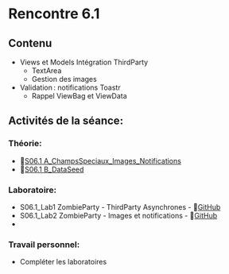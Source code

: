 # Rencontre 6.1

## Contenu
- Views et Models Intégration ThirdParty 
  - TextArea 
  - Gestion des images 
- Validation : notifications Toastr 
  - Rappel ViewBag et ViewData 

## Activités de la séance: 
### Théorie:
- 🔗[S06.1 A_ChampsSpeciaux_Images_Notifications]([BRISE](https://cegepedouardmontpetit.sharepoint.com/:p:/r/sites/EDU-E23-420BW5EM-06139/Supports%20de%20cours/06.1_ThrirdParty_Notifications_Images/S06.1_A_ChampsSpeciaux_Images_Notifications.pptx?d=w3e4c02ffbaaa4aa7862900c9efbcbde1&csf=1&web=1&e=RRm0Tj))
- 🔗[S06.1 B_DataSeed](https://cegepedouardmontpetit.sharepoint.com/:p:/r/sites/EDU-E23-420BW5EM-06139/Supports%20de%20cours/06.1_ThrirdParty_Notifications_Images/S06.1_B_DataSeed.pptx?d=wc0210e7f4eb94c9ebdf4e535674358c8&csf=1&web=1&e=FkG9js)

<!-- ### Démo guidée:
- S06.1_Demo CrazyBooks Faites un *Fork* - 🔗‍💥[GitHub](BRISE) -->

### Laboratoire: 
- S06.1_Lab1 ZombieParty - ThirdParty Asynchrones - 🔗[GitHub](https://github.com/ProgWebTransFC/S06.1_Lab1)
- S06.1_Lab2 ZombieParty - Images et notifications - 🔗[GitHub](https://github.com/ProgWebTransFC/S06.1_Lab2)
- 
### Travail personnel: 
- Compléter les laboratoires

